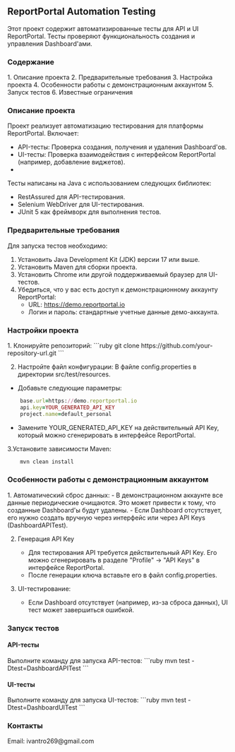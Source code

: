 <h2>ReportPortal Automation Testing</h2>
Этот проект содержит автоматизированные тесты для API и UI ReportPortal. Тесты проверяют функциональность создания и управления Dashboard'ами.

<h3>Содержание</h3>
1. Описание проекта
2. Предварительные требования
3. Настройка проекта
4. Особенности работы с демонстрационным аккаунтом
5. Запуск тестов
6. Известные ограничения

<h3>Описание проекта</h3>
Проект реализует автоматизацию тестирования для платформы ReportPortal. Включает:

- API-тесты: Проверка создания, получения и удаления Dashboard'ов.
- UI-тесты: Проверка взаимодействия с интерфейсом ReportPortal (например, добавление виджетов).
- 
Тесты написаны на Java с использованием следующих библиотек:

- RestAssured для API-тестирования.
- Selenium WebDriver для UI-тестирования.
- JUnit 5 как фреймворк для выполнения тестов.

<h3>Предварительные требования</h3>
Для запуска тестов необходимо:

1. Установить Java Development Kit (JDK) версии 17 или выше.
2. Установить Maven для сборки проекта.
3. Установить Chrome или другой поддерживаемый браузер для UI-тестов.
4. Убедиться, что у вас есть доступ к демонстрационному аккаунту ReportPortal:
   - URL: https://demo.reportportal.io
   - Логин и пароль: стандартные учетные данные демо-аккаунта.

<h3>Настройки проекта</h3>
1. Клонируйте репозиторий:
```ruby
    git clone https://github.com/your-repository-url.git
```

2. Настройте файл конфигурации:
В файле config.properties в директории src/test/resources.
- Добавьте следующие параметры:
```ruby
    base.url=https://demo.reportportal.io
    api.key=YOUR_GENERATED_API_KEY
    project.name=default_personal
```
- Замените YOUR_GENERATED_API_KEY на действительный API Key, который можно сгенерировать в интерфейсе ReportPortal.

3.Установите зависимости Maven:
```ruby
    mvn clean install
```

<h3>Особенности работы с демонстрационным аккаунтом</h3>
1. Автоматический сброс данных:
    - В демонстрационном аккаунте все данные периодические очищаются. Это может привести к тому, что созданные 
Dashboard'ы будут удалены.
    - Если Dashboard отсутствует, его нужно создать вручную через интерфейс или через API Keys (DashboardAPITest).
   
2. Генерация API Key
    - Для тестирования API требуется действительный API Key. Его можно сгенерировать в разделе "Profile" → "API Keys"
в интерфейсе ReportPortal.
    - После генерации ключа вставьте его в файл config.properties.

3. UI-тестирование:
    - Если Dashboard отсутствует (например, из-за сброса данных), UI тест может завершиться ошибкой.


<h3>Запуск тестов</h3>
<h4>API-тесты</h4>
Выполните команду для запуска API-тестов:
```ruby
    mvn test -Dtest=DashboardAPITest
```

<h4>UI-тесты</h4>
Выполните команду для запуска UI-тестов:
```ruby
    mvn test -Dtest=DashboardUITest
```

<h3>Контакты</h3>
Email: ivantro269@gmail.com